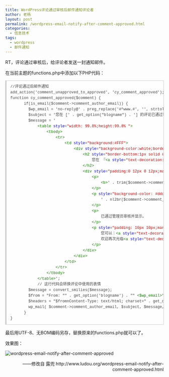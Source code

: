 ```yaml
---
title: WordPress评论通过审核后邮件通知评论者
author: 老杨
layout: post
permalink: /wordpress-email-notify-after-comment-approved.html
categories:
  - 信息技术
tags:
  - wordpress
  - 邮件通知
---
```

RT，评论通过审核后，给评论者发送一封通知邮件。  


在当前主题的functions.php中添加以下PHP代码：

<pre style="margin:15px 0;font:100 12px/18px monaco, andale mono, courier new;padding:10px 12px;border:#ccc 1px solid;border-left-width:4px;background-color:#fefefe;box-shadow:0 0 4px #eee;word-break:break-all;word-wrap:break-word;color:#444">//评论通过后邮件通知  <br />add_action('comment_unapproved_to_approved', 'cy_comment_approved');  <br />function cy_comment_approved($comment) {  <br />      if(is_email($comment-&gt;comment_author_email)) {  <br />        $wp_email = 'no-reply@' . preg_replace('#^www.#', '', strtolower($_SERVER['SERVER_NAME'])); // e-mail 發出點, no-reply 可改為可用的 e-mail.  <br />        $subject = '您在 [' . get_option("blogname") . '] 的评论已通过审核';  <br />        $message = '  <br />            <span style="color:#170">&lt;table</span> <span style="color:#00c">style</span>=<span style="color:#a11">"width: 99.8%;height:99.8% "</span><span style="color:#170">&gt;</span>  <br />                <span style="color:#170">&lt;tbody</span><span style="color:#170">&gt;</span>  <br />                    <span style="color:#170">&lt;tr</span><span style="color:#170">&gt;</span>  <br />                        <span style="color:#170">&lt;td</span> <span style="color:#00c">style</span>=<span style="color:#a11">"background:#FFF"</span><span style="color:#170">&gt;</span>  <br />                            <span style="color:#170">&lt;div</span> <span style="color:#00c">style</span>=<span style="color:#a11">"background-color:white;border-top:3px solid #000;box-shadow:0 2px 2px #000;line-padding:0 15px 14px;width:600px;margin:20px auto;color:#000;font-family:Century Gothic,Trebuchet MS,Hiragino Sans GB,微软雅黑,Microsoft Yahei,Tahoma,Helvetica,Arial,SimSun,sans-serif;font-size:14px;"</span><span style="color:#170">&gt;</span>  <br />                                <span style="color:#170">&lt;h2</span> <span style="color:#00c">style</span>=<span style="color:#a11">"border-bottom:1px solid #888;font-size:16px;font-weight:blod;padding:5px 0 20px 10px;"</span><span style="color:#170">&gt;</span>  <br />                                    您在 『<span style="color:#170">&lt;a</span> <span style="color:#00c">style</span>=<span style="color:#a11">"text-decoration:none;color: #12ADDB;"</span> <span style="color:#00c">href</span>=<span style="color:#a11">"' . get_option('home') . '"</span><span style="color:#170">&gt;</span>' . get_option('blogname') . ' <span style="color:#170">&lt;/a</span><span style="color:#170">&gt;</span>』博客上的评论已通过审核啦！  <br />                                <span style="color:#170">&lt;/h2</span><span style="color:#170">&gt;</span>  <br />                                <span style="color:#170">&lt;div</span> <span style="color:#00c">style</span>=<span style="color:#a11">"padding:0 12px 0 12px;margin-top:18px"</span><span style="color:#170">&gt;</span>  <br />                                    <span style="color:#170">&lt;p</span><span style="color:#170">&gt;</span>  <br />                                        <span style="color:#170">&lt;b</span><span style="color:#170">&gt;</span>' . trim($comment-&gt;comment_author) . ' <span style="color:#170">&lt;/b</span><span style="color:#170">&gt;</span>君，您曾在文章『' . get_the_title($comment-&gt;comment_post_ID) . '』上发表评论:  <br />                                    <span style="color:#170">&lt;/p</span><span style="color:#170">&gt;</span>  <br />                                    <span style="color:#170">&lt;p</span> <span style="color:#00c">style</span>=<span style="color:#a11">"background-color: #ddd;border: 1px solid #888;padding: 10px 10px;margin:10px 0"</span><span style="color:#170">&gt;</span>  <br />                                        ' . nl2br($comment-&gt;comment_content) . '  <br />                                    <span style="color:#170">&lt;/p</span><span style="color:#170">&gt;</span>  <br />                                    <span style="color:#170">&lt;p</span><span style="color:#170">&gt;</span>  <br />                                        已通过管理员审核并显示。  <br />                                    <span style="color:#170">&lt;/p</span><span style="color:#170">&gt;</span>  <br />                                    <span style="color:#170">&lt;p</span> <span style="color:#00c">style</span>=<span style="color:#a11">"padding: 10px 10px;margin:20px 0"</span><span style="color:#170">&gt;</span>  <br />                                        您可以：<span style="color:#170">&lt;a</span> <span style="color:#00c">style</span>=<span style="color:#a11">"text-decoration:none; color:#12addb"</span> <span style="color:#00c">href</span>=<span style="color:#a11">"' . htmlspecialchars(get_comment_link($comment-&gt;comment_ID)) . '"</span><span style="color:#170">&gt;</span>前往查看您的完整评论內容<span style="color:#170">&lt;/a</span><span style="color:#170">&gt;</span>！  <br />                                        欢迎再次光临<span style="color:#170">&lt;a</span> <span style="color:#00c">style</span>=<span style="color:#a11">"text-decoration:none; color:#12addb"</span> <span style="color:#00c">href</span>=<span style="color:#a11">"' . get_option('home') . '"</span><span style="color:#170">&gt;</span>' . get_option('blogname') . '<span style="color:#170">&lt;/a</span><span style="color:#170">&gt;</span>！  <br />                                    <span style="color:#170">&lt;/p</span><span style="color:#170">&gt;</span>  <br />                                <span style="color:#170">&lt;/div</span><span style="color:#170">&gt;</span>  <br />                            <span style="color:#170">&lt;/div</span><span style="color:#170">&gt;</span>  <br />                        <span style="color:#170">&lt;/td</span><span style="color:#170">&gt;</span>  <br />                    <span style="color:#170">&lt;/tr</span><span style="color:#170">&gt;</span>  <br />                <span style="color:#170">&lt;/tbody</span><span style="color:#170">&gt;</span>  <br />            <span style="color:#170">&lt;/table</span><span style="color:#170">&gt;</span>';  <br />            // 这行代码会转换评论中使用的表情  <br />        $message = convert_smilies($message);   <br />        $from = "From: "" . get_option('blogname') . "" <span style="color:#170">&lt;$wp_email</span><span style="color:#170">&gt;</span>";  <br />        $headers = "$fromnContent-Type: text/html; charset=" . get_option('blog_charset') . "n";  <br />        wp_mail( $comment-&gt;comment_author_email, $subject, $message, $headers );       <br />      }  <br />}  </pre>

最后用UTF-8、无BOM编码另存，替换原来的functions.php就可以了。

效果图：

![wordpress-email-notify-after-comment-approved][1]

<p style="text-align: right;">
  ——修改自 露兜 http://www.ludou.org/wordpress-email-notify-after-comment-approved.html
</p>

 [1]: http://cyhour.com/wp-content/uploads/2013/11/wordpress-email-notify-after-comment-approved.jpg